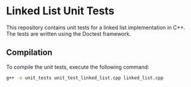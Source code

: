 # Linked List Unit Tests

This repository contains unit tests for a linked list implementation in C++. The tests are written using the Doctest framework.

## Compilation

To compile the unit tests, execute the following command:

```bash
g++ -o unit_tests unit_test_linked_list.cpp linked_list.cpp
